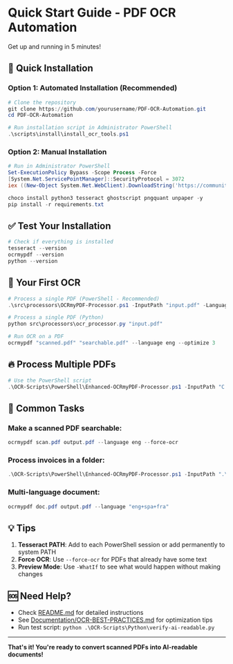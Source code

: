 # Quick Start Guide - PDF OCR Automation

Get up and running in 5 minutes!

## 🚀 Quick Installation

### Option 1: Automated Installation (Recommended)

```powershell
# Clone the repository
git clone https://github.com/yourusername/PDF-OCR-Automation.git
cd PDF-OCR-Automation

# Run installation script in Administrator PowerShell
.\scripts\install\install_ocr_tools.ps1
```

### Option 2: Manual Installation

```powershell
# Run in Administrator PowerShell
Set-ExecutionPolicy Bypass -Scope Process -Force
[System.Net.ServicePointManager]::SecurityProtocol = 3072
iex ((New-Object System.Net.WebClient).DownloadString('https://community.chocolatey.org/install.ps1'))

choco install python3 tesseract ghostscript pngquant unpaper -y
pip install -r requirements.txt
```

## ✅ Test Your Installation

```powershell
# Check if everything is installed
tesseract --version
ocrmypdf --version
python --version
```

## 🎯 Your First OCR

```powershell
# Process a single PDF (PowerShell - Recommended)
.\src\processors\OCRmyPDF-Processor.ps1 -InputPath "input.pdf" -Language eng

# Process a single PDF (Python)
python src\processors\ocr_processor.py "input.pdf"

# Run OCR on a PDF
ocrmypdf "scanned.pdf" "searchable.pdf" --language eng --optimize 3
```

## 🔥 Process Multiple PDFs

```powershell
# Use the PowerShell script
.\OCR-Scripts\PowerShell\Enhanced-OCRmyPDF-Processor.ps1 -InputPath "C:\MyPDFs" -Language eng -Optimize 3
```

## 📝 Common Tasks

### Make a scanned PDF searchable:
```powershell
ocrmypdf scan.pdf output.pdf --language eng --force-ocr
```

### Process invoices in a folder:
```powershell
.\OCR-Scripts\PowerShell\Enhanced-OCRmyPDF-Processor.ps1 -InputPath ".\Invoices" -Language eng
```

### Multi-language document:
```powershell
ocrmypdf doc.pdf output.pdf --language "eng+spa+fra"
```

## 💡 Tips

1. **Tesseract PATH**: Add to each PowerShell session or add permanently to system PATH
2. **Force OCR**: Use `--force-ocr` for PDFs that already have some text
3. **Preview Mode**: Use `-WhatIf` to see what would happen without making changes

## 🆘 Need Help?

- Check [README.md](README.md) for detailed instructions
- See [Documentation/OCR-BEST-PRACTICES.md](Documentation/OCR-BEST-PRACTICES.md) for optimization tips
- Run test script: `python .\OCR-Scripts\Python\verify-ai-readable.py`

---

**That's it! You're ready to convert scanned PDFs into AI-readable documents!**